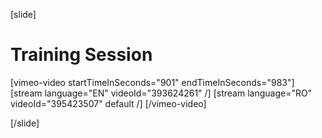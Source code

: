 [slide]
# Training Session

[vimeo-video startTimeInSeconds="901" endTimeInSeconds="983"]
[stream language="EN" videoId="393624261"  /]
[stream language="RO" videoId="395423507" default /]
[/vimeo-video]

[/slide]